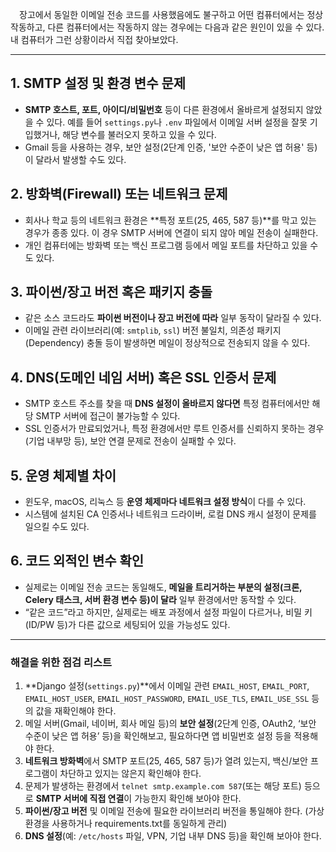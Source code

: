 &emsp;장고에서 동일한 이메일 전송 코드를 사용했음에도 불구하고 어떤 컴퓨터에서는 정상 작동하고, 다른 컴퓨터에서는 작동하지 않는 경우에는 다음과 같은 원인이 있을 수 있다. 내 컴퓨터가 그런 상황이라서 직접 찾아보았다.

---

## 1. SMTP 설정 및 환경 변수 문제
- **SMTP 호스트, 포트, 아이디/비밀번호** 등이 다른 환경에서 올바르게 설정되지 않았을 수 있다. 예를 들어 `settings.py`나 `.env` 파일에서 이메일 서버 설정을 잘못 기입했거나, 해당 변수를 불러오지 못하고 있을 수 있다.
- Gmail 등을 사용하는 경우, 보안 설정(2단계 인증, '보안 수준이 낮은 앱 허용' 등)이 달라서 발생할 수도 있다.

## 2. 방화벽(Firewall) 또는 네트워크 문제
- 회사나 학교 등의 네트워크 환경은 **특정 포트(25, 465, 587 등)**를 막고 있는 경우가 종종 있다. 이 경우 SMTP 서버에 연결이 되지 않아 메일 전송이 실패한다.
- 개인 컴퓨터에는 방화벽 또는 백신 프로그램 등에서 메일 포트를 차단하고 있을 수도 있다.

## 3. 파이썬/장고 버전 혹은 패키지 충돌
- 같은 소스 코드라도 **파이썬 버전이나 장고 버전에 따라** 일부 동작이 달라질 수 있다.
- 이메일 관련 라이브러리(예: `smtplib`, `ssl`) 버전 불일치, 의존성 패키지(Dependency) 충돌 등이 발생하면 메일이 정상적으로 전송되지 않을 수 있다.

## 4. DNS(도메인 네임 서버) 혹은 SSL 인증서 문제
- SMTP 호스트 주소를 찾을 때 **DNS 설정이 올바르지 않다면** 특정 컴퓨터에서만 해당 SMTP 서버에 접근이 불가능할 수 있다.
- SSL 인증서가 만료되었거나, 특정 환경에서만 루트 인증서를 신뢰하지 못하는 경우(기업 내부망 등), 보안 연결 문제로 전송이 실패할 수 있다.

## 5. 운영 체제별 차이
- 윈도우, macOS, 리눅스 등 **운영 체제마다 네트워크 설정 방식**이 다를 수 있다.
- 시스템에 설치된 CA 인증서나 네트워크 드라이버, 로컬 DNS 캐시 설정이 문제를 일으킬 수도 있다.

## 6. 코드 외적인 변수 확인
- 실제로는 이메일 전송 코드는 동일해도, **메일을 트리거하는 부분의 설정(크론, Celery 태스크, 서버 환경 변수 등)이 달라** 일부 환경에서만 동작할 수 있다.
- “같은 코드”라고 하지만, 실제로는 배포 과정에서 설정 파일이 다르거나, 비밀 키(ID/PW 등)가 다른 값으로 세팅되어 있을 가능성도 있다.

---

### 해결을 위한 점검 리스트
1. **Django 설정(`settings.py`)**에서 이메일 관련 `EMAIL_HOST`, `EMAIL_PORT`, `EMAIL_HOST_USER`, `EMAIL_HOST_PASSWORD`, `EMAIL_USE_TLS`, `EMAIL_USE_SSL` 등의 값을 재확인해야 한다.
2. 메일 서버(Gmail, 네이버, 회사 메일 등)의 **보안 설정**(2단계 인증, OAuth2, ‘보안 수준이 낮은 앱 허용’ 등)을 확인해보고, 필요하다면 앱 비밀번호 설정 등을 적용해야 한다.
3. **네트워크 방화벽**에서 SMTP 포트(25, 465, 587 등)가 열려 있는지, 백신/보안 프로그램이 차단하고 있지는 않은지 확인해야 한다.
4. 문제가 발생하는 환경에서 `telnet smtp.example.com 587`(또는 해당 포트) 등으로 **SMTP 서버에 직접 연결**이 가능한지 확인해 보아야 한다.
5. **파이썬/장고 버전** 및 이메일 전송에 필요한 라이브러리 버전을 통일해야 한다. (가상환경을 사용하거나 requirements.txt를 동일하게 관리)
6. **DNS 설정**(예: `/etc/hosts` 파일, VPN, 기업 내부 DNS 등)을 확인해 보아야 한다.